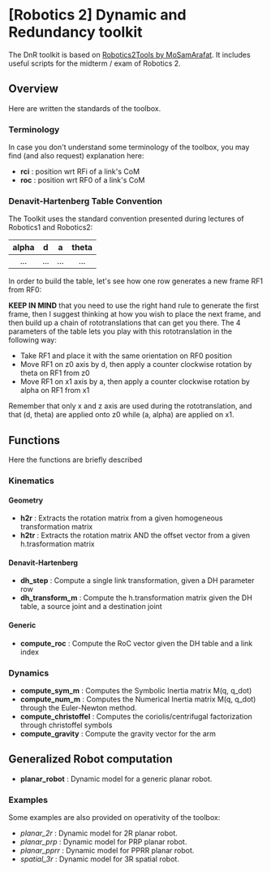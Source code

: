 # [Robotics 2] Dynamic and Redundancy toolkit
The DnR toolkit is based on [Robotics2Tools by MoSamArafat](https://github.com/MoSamArafat/Robotics2Tools). It includes useful scripts for the midterm / exam of Robotics 2.

## Overview
Here are written the standards of the toolbox.

### Terminology
In case you don't understand some terminology of the toolbox, you may find (and also request) explanation here:

- __rci__ : position wrt RFi of a link's CoM 
- __roc__ : position wrt RF0 of a link's CoM

### Denavit-Hartenberg Table Convention
The Toolkit uses the standard convention presented during lectures of Robotics1 and Robotics2:

| alpha | d | a | theta |
|:-:|:-:|:-:|:-:|
| ... | ... | ... | ...|

In order to build the table, let's see how one row generates a new frame RF1 from RF0:

__KEEP IN MIND__ that you need to use the right hand rule to generate the first frame, then I suggest thinking at how you wish to place the next frame, and then build up a chain of rototranslations that can get you there. The 4 parameters of the table lets you play with this rototranslation in the following way:
* Take RF1 and place it with the same orientation on RF0 position
* Move RF1 on z0 axis by d, then apply a counter clockwise rotation by theta on RF1 from z0
* Move RF1 on x1 axis by a, then apply a counter clockwise rotation by alpha on RF1 from x1

Remember that only x and z axis are used during the rototranslation, and that (d, theta) are applied onto z0 while (a, alpha) are applied on x1.

## Functions
Here the functions are briefly described

### Kinematics
#### Geometry
- __h2r__  : Extracts the rotation matrix from a given homogeneous transformation matrix
- __h2tr__ : Extracts the rotation matrix AND the offset vector from a given h.trasformation matrix
#### Denavit-Hartenberg
- __dh_step__        : Compute a single link transformation, given a DH parameter row
- __dh_transform_m__ : Compute the h.transformation matrix given the DH table, a source joint and a destination joint
#### Generic
- __compute_roc__ : Compute the RoC vector given the DH table and a link index

### Dynamics
- __compute_sym_m__ : Computes the Symbolic Inertia matrix M(q, q_dot)
- __compute_num_m__ : Computes the Numerical Inertia matrix M(q, q_dot) through the Euler-Newton method.
- __compute_christoffel__ : Computes the coriolis/centrifugal factorization through christoffel symbols
- __compute_gravity__ : Compute the gravity vector for the arm

## Generalized Robot computation
- __planar_robot__ : Dynamic model for a generic planar robot.

### Examples
Some examples are also provided on operativity of the toolbox:
- *planar_2r*  : Dynamic model for 2R planar robot.
- *planar_prp* : Dynamic model for PRP planar robot.
- *planar_pprr* : Dynamic model for PPRR planar robot.
- *spatial_3r* : Dynamic model for 3R spatial robot.
